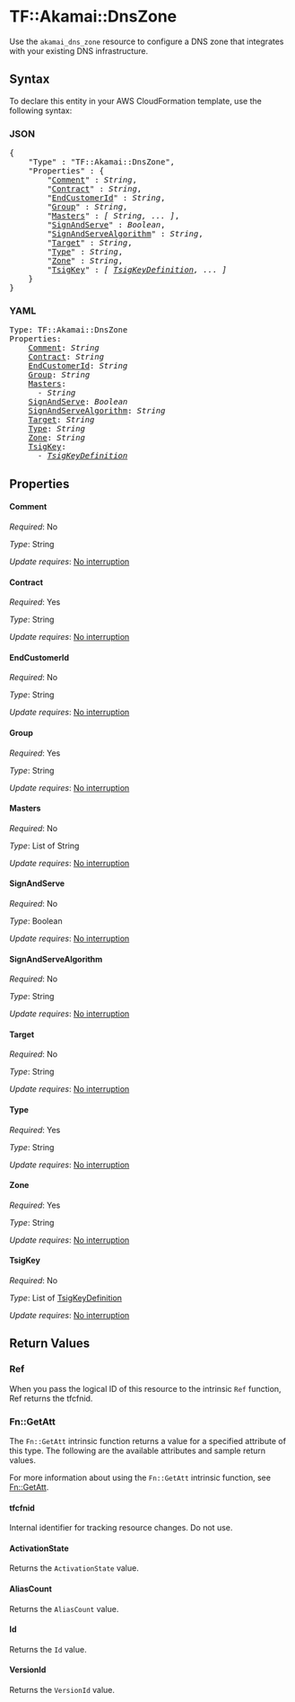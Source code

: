 # TF::Akamai::DnsZone

Use the `akamai_dns_zone` resource to configure a DNS zone that integrates with your existing DNS infrastructure.

## Syntax

To declare this entity in your AWS CloudFormation template, use the following syntax:

### JSON

<pre>
{
    "Type" : "TF::Akamai::DnsZone",
    "Properties" : {
        "<a href="#comment" title="Comment">Comment</a>" : <i>String</i>,
        "<a href="#contract" title="Contract">Contract</a>" : <i>String</i>,
        "<a href="#endcustomerid" title="EndCustomerId">EndCustomerId</a>" : <i>String</i>,
        "<a href="#group" title="Group">Group</a>" : <i>String</i>,
        "<a href="#masters" title="Masters">Masters</a>" : <i>[ String, ... ]</i>,
        "<a href="#signandserve" title="SignAndServe">SignAndServe</a>" : <i>Boolean</i>,
        "<a href="#signandservealgorithm" title="SignAndServeAlgorithm">SignAndServeAlgorithm</a>" : <i>String</i>,
        "<a href="#target" title="Target">Target</a>" : <i>String</i>,
        "<a href="#type" title="Type">Type</a>" : <i>String</i>,
        "<a href="#zone" title="Zone">Zone</a>" : <i>String</i>,
        "<a href="#tsigkey" title="TsigKey">TsigKey</a>" : <i>[ <a href="tsigkeydefinition.md">TsigKeyDefinition</a>, ... ]</i>
    }
}
</pre>

### YAML

<pre>
Type: TF::Akamai::DnsZone
Properties:
    <a href="#comment" title="Comment">Comment</a>: <i>String</i>
    <a href="#contract" title="Contract">Contract</a>: <i>String</i>
    <a href="#endcustomerid" title="EndCustomerId">EndCustomerId</a>: <i>String</i>
    <a href="#group" title="Group">Group</a>: <i>String</i>
    <a href="#masters" title="Masters">Masters</a>: <i>
      - String</i>
    <a href="#signandserve" title="SignAndServe">SignAndServe</a>: <i>Boolean</i>
    <a href="#signandservealgorithm" title="SignAndServeAlgorithm">SignAndServeAlgorithm</a>: <i>String</i>
    <a href="#target" title="Target">Target</a>: <i>String</i>
    <a href="#type" title="Type">Type</a>: <i>String</i>
    <a href="#zone" title="Zone">Zone</a>: <i>String</i>
    <a href="#tsigkey" title="TsigKey">TsigKey</a>: <i>
      - <a href="tsigkeydefinition.md">TsigKeyDefinition</a></i>
</pre>

## Properties

#### Comment

_Required_: No

_Type_: String

_Update requires_: [No interruption](https://docs.aws.amazon.com/AWSCloudFormation/latest/UserGuide/using-cfn-updating-stacks-update-behaviors.html#update-no-interrupt)

#### Contract

_Required_: Yes

_Type_: String

_Update requires_: [No interruption](https://docs.aws.amazon.com/AWSCloudFormation/latest/UserGuide/using-cfn-updating-stacks-update-behaviors.html#update-no-interrupt)

#### EndCustomerId

_Required_: No

_Type_: String

_Update requires_: [No interruption](https://docs.aws.amazon.com/AWSCloudFormation/latest/UserGuide/using-cfn-updating-stacks-update-behaviors.html#update-no-interrupt)

#### Group

_Required_: Yes

_Type_: String

_Update requires_: [No interruption](https://docs.aws.amazon.com/AWSCloudFormation/latest/UserGuide/using-cfn-updating-stacks-update-behaviors.html#update-no-interrupt)

#### Masters

_Required_: No

_Type_: List of String

_Update requires_: [No interruption](https://docs.aws.amazon.com/AWSCloudFormation/latest/UserGuide/using-cfn-updating-stacks-update-behaviors.html#update-no-interrupt)

#### SignAndServe

_Required_: No

_Type_: Boolean

_Update requires_: [No interruption](https://docs.aws.amazon.com/AWSCloudFormation/latest/UserGuide/using-cfn-updating-stacks-update-behaviors.html#update-no-interrupt)

#### SignAndServeAlgorithm

_Required_: No

_Type_: String

_Update requires_: [No interruption](https://docs.aws.amazon.com/AWSCloudFormation/latest/UserGuide/using-cfn-updating-stacks-update-behaviors.html#update-no-interrupt)

#### Target

_Required_: No

_Type_: String

_Update requires_: [No interruption](https://docs.aws.amazon.com/AWSCloudFormation/latest/UserGuide/using-cfn-updating-stacks-update-behaviors.html#update-no-interrupt)

#### Type

_Required_: Yes

_Type_: String

_Update requires_: [No interruption](https://docs.aws.amazon.com/AWSCloudFormation/latest/UserGuide/using-cfn-updating-stacks-update-behaviors.html#update-no-interrupt)

#### Zone

_Required_: Yes

_Type_: String

_Update requires_: [No interruption](https://docs.aws.amazon.com/AWSCloudFormation/latest/UserGuide/using-cfn-updating-stacks-update-behaviors.html#update-no-interrupt)

#### TsigKey

_Required_: No

_Type_: List of <a href="tsigkeydefinition.md">TsigKeyDefinition</a>

_Update requires_: [No interruption](https://docs.aws.amazon.com/AWSCloudFormation/latest/UserGuide/using-cfn-updating-stacks-update-behaviors.html#update-no-interrupt)

## Return Values

### Ref

When you pass the logical ID of this resource to the intrinsic `Ref` function, Ref returns the tfcfnid.

### Fn::GetAtt

The `Fn::GetAtt` intrinsic function returns a value for a specified attribute of this type. The following are the available attributes and sample return values.

For more information about using the `Fn::GetAtt` intrinsic function, see [Fn::GetAtt](https://docs.aws.amazon.com/AWSCloudFormation/latest/UserGuide/intrinsic-function-reference-getatt.html).

#### tfcfnid

Internal identifier for tracking resource changes. Do not use.

#### ActivationState

Returns the <code>ActivationState</code> value.

#### AliasCount

Returns the <code>AliasCount</code> value.

#### Id

Returns the <code>Id</code> value.

#### VersionId

Returns the <code>VersionId</code> value.

